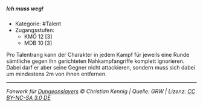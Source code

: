 <!---
Dies ist ein Fanwerk für DUNGEONSLAYERS © von Christian Kennig

Quellen:      [Dungeonslayers Grundregelwerk](https://dungeonslayers.net/download/Dungeonslayers4.pdf)
              [Talentbeschreibungen](https://www.f-space.de/ds4/tools-talentcards.html)
License:      [CC-BY-NC-SA 4.0](https://creativecommons.org/licenses/by-nc-sa/4.0/deed.de)
Richtlinien:  [Fanwerkrichtlinien](https://www.dungeonslayers.net/fanwerk-richtlinien/)
Autor:        Zauberlehrling
-->

##### Ich muss weg!

- Kategorie: #Talent
- Zugangsstufen:
  - KMÖ 12 [3]
  - MDB 10 [3]

Pro Talentrang kann der Charakter in jedem Kampf für jeweils eine Runde sämtliche gegen ihn gerichteten Nahkampfangriffe komplett ignorieren. Dabei darf er aber seine Gegner nicht attackieren, sondern muss sich dabei um mindestens 2m von ihnen entfernen.

---

_Fanwerk für [Dungeonslayers](https://www.dungeonslayers.net/) © Christian Kennig | Quelle: GRW | Lizenz: [CC BY-NC-SA 3.0 DE](https://creativecommons.org/licenses/by-nc-sa/3.0/de/)_
